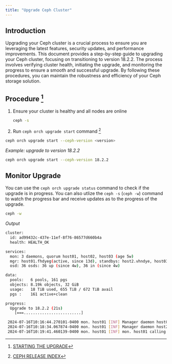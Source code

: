 ```yaml
---
title: "Upgrade Ceph Cluster"
---
```

## Introduction
Upgrading your Ceph cluster is a crucial process to ensure you are leveraging the latest features, security updates, and performance improvements. This document provides a step-by-step guide to upgrading your Ceph cluster, focusing on transitioning to version 18.2.2. The process involves verifying cluster health, initiating the upgrade, and monitoring the progress to ensure a smooth and successful upgrade. By following these procedures, you can maintain the robustness and efficiency of your Ceph storage solution.

## Procedure [^1]

[^1]: [STARTING THE UPGRADE](https://docs.ceph.com/en/quincy/cephadm/upgrade/#starting-the-upgrade)

1. Ensure your cluster is healthy and all nodes are online
   ```bash {filename="bash"}
   ceph -s
   ```
2. Run `ceph orch upgrade start` command [^2]

[^2]: [CEPH RELEASE INDEX](https://docs.ceph.com/en/latest/releases/#ceph-releases-index)

   ```bash {filename="bash"}
   ceph orch upgrade start --ceph-version <version>
   ```
   *Example: upgrade to version 18.2.2*
   ```bash {filename="bash"}
   ceph orch upgrade start --ceph-version 18.2.2
   ```

## Monitor Upgrade
You can use the `ceph orch upgrade status` command to check if the upgrade is in progress.
You can also utlize the `ceph -s` (`ceph -w`) command to watch the progress bar and receive updates as to the progress of the upgrade.
   ```bash {filename="bash"}
   ceph -w
   ```
   *Output*
   ```bash {filename="bash"}
   cluster:
     id: ad99432c-437e-11ef-8f76-86577d660b4a
     health: HEALTH_OK
   
   services:
     mon: 3 daemons, quorum host01, host02, host03 (age 5w)
     mgr: host01.fhdyeg(active, since 13d), standbys: host2.vhndye, host03.avdefo
     osd: 36 osds: 36 up (since 4w), 36 in (since 4w)
   
   data:
     pools:   6 pools, 161 pgs
     objects: 8.19k objects, 32 GiB
     usage:   18 TiB used, 655 TiB / 672 TiB avail
     pgs :    161 active+clean

   progress:
     Upgrade to 18.2.2 (21s)
       [===.........................]

    2024-07-16T10:16:44.270101-0400 mon. host01 [INF] Manager daemon host01.fhdyeg is now available
    2024-07-16T10:18:34.067874-0400 mon. host01 [INF] Manager daemon host2.vhndye is now available
    2024-07-16T10:19:41.460139-0400 mon. host01 [INF] mon. host01 calling monitor election
   ```

